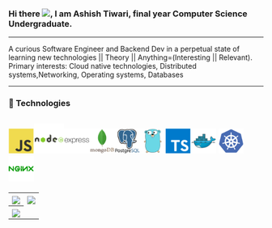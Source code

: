 ### Hi there <img src="https://raw.githubusercontent.com/MartinHeinz/MartinHeinz/master/wave.gif" width="30px" />, I am Ashish Tiwari, final year Computer Science Undergraduate.
---


A curious Software Engineer and Backend Dev in a perpetual state of learning new technologies || Theory || Anything=(Interesting || Relevant).
Primary interests: Cloud native technologies, Distributed systems,Networking, Operating systems, Databases



---

### 🧰 Technologies

<img src="https://github.com/devicons/devicon/blob/master/icons/javascript/javascript-original.svg" alt="JavaScript" width="50" height="50" /><img src="https://github.com/devicons/devicon/blob/master/icons/nodejs/nodejs-original-wordmark.svg" alt="NodeJS" width="60" height="60" /><img src="https://github.com/devicons/devicon/blob/master/icons/express/express-original-wordmark.svg" alt="ExpressJS" width="50" height="50" /><img src="https://github.com/devicons/devicon/blob/master/icons/mongodb/mongodb-original-wordmark.svg" alt="MongoDB" width="50" height="50" /><img src="https://github.com/devicons/devicon/blob/master/icons/postgresql/postgresql-original-wordmark.svg" alt="PostgreSQL" width="50" height="50"/><img src="https://github.com/devicons/devicon/blob/master/icons/go/go-original.svg" alt="Golang" width="50" height="50" /><img src="https://github.com/devicons/devicon/blob/master/icons/typescript/typescript-original.svg" alt="Typescript" width="50" height="50" /><img src="https://github.com/devicons/devicon/blob/master/icons/docker/docker-original.svg" alt="Docker" width="50" height="50" />
<img src="https://github.com/devicons/devicon/blob/master/icons/kubernetes/kubernetes-plain.svg" alt="K8" width="50" height="50" />
<img src="https://github.com/devicons/devicon/blob/master/icons/nginx/nginx-original.svg" alt="Nginx" width="50" height="50" />
---

<table>
  <tr>
    <th>
      <img src="https://github-readme-stats.vercel.app/api/top-langs/?username=Revolyssup&theme=radical&hide=QML,CSS" align="center" />
    </th>
    <th>
      <img src="https://github-readme-stats.vercel.app/api?username=Revolyssup&show_icons=true&theme=radical&count_private=true&border_radius=8&custom_title=My+Github+Stats" align="center" />
    </th>
  </tr>
  <th>
   <img src="https://github-readme-streak-stats.herokuapp.com/?user=Revolyssup&hide_border=true&theme=blueberry" align="center" />
  </th>
</table>

